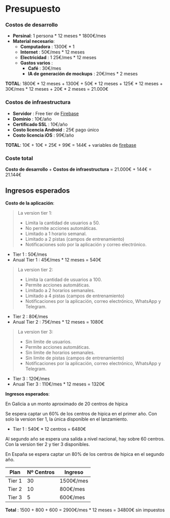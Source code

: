 # Presupuesto

### Costos de desarrollo

- **Persinal**: 1 persona * 12 meses * 1800€/mes
- **Material necesario**:
    - **Computadora** : 1300€ * 1 
    - **Internet** : 50€/mes * 12 meses
    - **Electricidad** : 1 25€/mes * 12 meses
    - **Gastos varios** :
        - **Café** : 30€/mes
        - **IA de generación de mockups** : 20€/mes * 2 meses

**TOTAL**: 1800€ * 12 meses + 1300€ + 50€ * 12 meses + 125€ * 12 meses + 30€/mes * 12 meses + 20€ * 2 meses = 21.000€

### Costos de infraestructura

- **Servidor** : Free tier de [Firebase](https://firebase.google.com/)
- **Dominio** : 10€/año
- **Certificado SSL** : 10€/año
- **Costo licencia Android** : 25€ pago único
- **Costo licencia iOS** : 99€/año

**TOTAL**: 10€ + 10€ + 25€ + 99€ = 144€ + variables de [firebase](https://firebase.google.com/pricing)


### Coste total

**Costo de desarrollo** + **Costos de infraestructura** = 21.000€ + 144€ = 21.144€

## Ingresos esperados

**Costo de la aplicación**:

> La version tier 1:
> - Limita la cantidad de usuarios a 50.
> - No permite acciones automáticas.
> - Limitado a 1 horario semanal.
> - Limitado a 2 pistas (campos de entrenamiento)
> - Notificaciones solo por la aplicación y correo electrónico.

- Tier 1 : 50€/mes
- Anual Tier 1 : 45€/mes * 12 meses = 540€

> La version tier 2:
> - Limita la cantidad de usuarios a 100.
> - Permite acciones automáticas.
> - Limitado a 2 horarios semanales.
> - Limitado a 4 pistas (campos de entrenamiento)
> - Notificaciones por la aplicación, correo electrónico, WhatsApp y Telegram.

- Tier 2 : 80€/mes
- Anual Tier 2 : 75€/mes * 12 meses = 1080€

> La version tier 3:
> - Sin limite de usuarios.
> - Permite acciones automáticas.
> - Sin limite de horarios semanales.
> - Sin limite de pistas (campos de entrenamiento)
> - Notificaciones por la aplicación, correo electrónico, WhatsApp y Telegram.

- Tier 3 : 120€/mes
- Anual Tier 3 : 110€/mes * 12 meses = 1320€

**Ingresos esperados**:

En Galicia a un monto aproximado de 20 centros de hipica

Se espera captar un 60% de los centros de hipica en el primer año. Con solo la version tier 1, la única disponible en el lanzamiento.

- Tier 1 : 540€ *  12 centros = 6480€

Al segundo año se espera una salida a nivel nacional, hay sobre 60 centros. Con la version tier 2 y tier 3 disponibles.

En España se espera captar un 80% de los centros de hipica en el segundo año.	

| Plan   | Nº Centros |   Ingreso  |
|--------|------------|------------|
| Tier 1 |     30     |  1500€/mes |
| Tier 2 |     10     |  800€/mes  |
| Tier 3 |      5     |  600€/mes  |

**Total** : 1500 + 800 + 600 = 2900€/mes * 12 meses = 34800€ sin impuestos